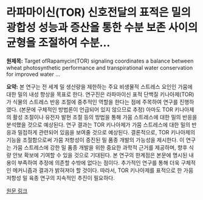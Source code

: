 # 라파마이신(TOR) 신호전달의 표적은 밀의 광합성 성능과 증산을 통한 수분 보존 사이의 균형을 조절하여 수분…

**원제목:** Target ofRapamycin(TOR) signaling coordinates a balance between wheat photosynthetic performance and transpirational water conservation for improved water …

**요약:** 본 연구는 전 세계 밀 생산량을 제한하는 주요 비생물적 스트레스 요인인 가뭄에 대한 밀의 내성 향상을 목표로 한다.  연구진은 라파마이신 표적 단백질 키나아제(TOR)가 식물의 스트레스 반응 조절에 중추적인 역할을 한다는 점에 주목하여 연구를 진행하였다.  (본문에 구체적인 방법론이 언급되어 있지 않으므로 추정)  아마도 TOR 키나아제의 활성 조절이나 유전자 발현 조절 등의 방법을 통해 가뭄 스트레스에 대한 밀의 반응을 분석했을 것으로 예상된다.  연구 결과는 TOR 키나아제가 가뭄 스트레스에 대한 밀의 반응과 밀접하게 관련되어 있음을 보여줄 것으로 예상된다.  결론적으로, TOR 키나아제의 기능을 조절함으로써 가뭄 저항성이 증진된 밀 품종 개발의 가능성을 제시한다.  이 연구는 가뭄 스트레스에 강한 밀 품종 개발을 위한 중요한 과학적 근거를 제공하며, 향후 식량 안보 확보에 기여할 수 있을 것으로 기대된다.  본 연구의 한계점은 본문에 명시된 내용이 부족하여 추정에 의존할 수밖에 없다는 점이다. 추가적인 연구를 통해 더욱 구체적인 메커니즘과 결과가 밝혀져야 할 것이다.  따라서,  TOR 키나아제를 표적으로 한 가뭄 저항성 밀 육종 연구의 지속적인 추진이 필요하다.

[원문 링크](https://www.sciencedirect.com/science/article/pii/S221466282500088X)
